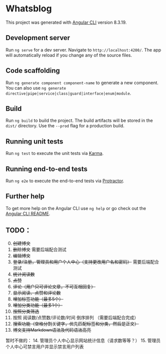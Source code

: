 # Whatsblog

This project was generated with [Angular CLI](https://github.com/angular/angular-cli) version 8.3.19.

## Development server

Run `ng serve` for a dev server. Navigate to `http://localhost:4200/`. The app will automatically reload if you change any of the source files.

## Code scaffolding

Run `ng generate component component-name` to generate a new component. You can also use `ng generate directive|pipe|service|class|guard|interface|enum|module`.

## Build

Run `ng build` to build the project. The build artifacts will be stored in the `dist/` directory. Use the `--prod` flag for a production build.

## Running unit tests

Run `ng test` to execute the unit tests via [Karma](https://karma-runner.github.io).

## Running end-to-end tests

Run `ng e2e` to execute the end-to-end tests via [Protractor](http://www.protractortest.org/).

## Further help

To get more help on the Angular CLI use `ng help` or go check out the [Angular CLI README](https://github.com/angular/angular-cli/blob/master/README.md).

## TODO：

0. ~~创建博文~~
1. ~~删除博文~~ 需要后端配合测试
2. ~~编辑博文~~
3. ~~登录/注册，管理员和用户个人中心（支持更改用户名和密码）~~ 需要后端配合测试
4. ~~统计阅读数~~
5. ~~点赞~~
6. ~~评论（用户只可评论文章，不可互相回复）~~
7. ~~显示阅读、点赞和评论数~~
8. ~~增加标签功能（最多5个）~~
9. ~~增加分类功能（最多1个）~~
10. ~~按照分类筛选~~
11. 按照 阅读数/点赞数/评论数/时间 倒序排列 （需要后端配合完成）
12. ~~搜索功能（空格分割关键字，优先匹配标签和分类，然后是正文）~~
13. ~~博文支持Markdown语法及代码语法高亮~~

暂时不做的：
14. 管理员个人中心显示网站统计信息（请求数等等？）
15. 管理员个人中心可禁言用户并显示禁言用户列表
